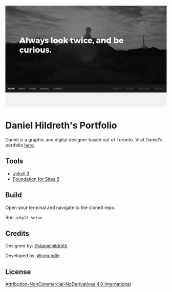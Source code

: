 ![Screenshot of Daniel's Portfolio](/img/screenshot-index.gif)
# Daniel Hildreth's Portfolio
Daniel is a graphic and digital designer based out of Toronto. Visit Daniel's portfolio [here](http://danielhildreth.com).

## Tools
- [Jekyll 3](https://jekyllrb.com)
- [Foundation for Sites 6](https://foundation.zurb.com/sites.html)

## Build
Open your terminal and navigate to the cloned repo.

Run ``` jekyll serve ```

## Credits
Designed by: [@danielhildreth](https://github.com/danielhildreth)

Developed by: [@cmundle](https://github.com/cmundle)

## License
[Attribution-NonCommercial-NoDerivatives 4.0 International](https://creativecommons.org/licenses/by-nc-nd/4.0/)
